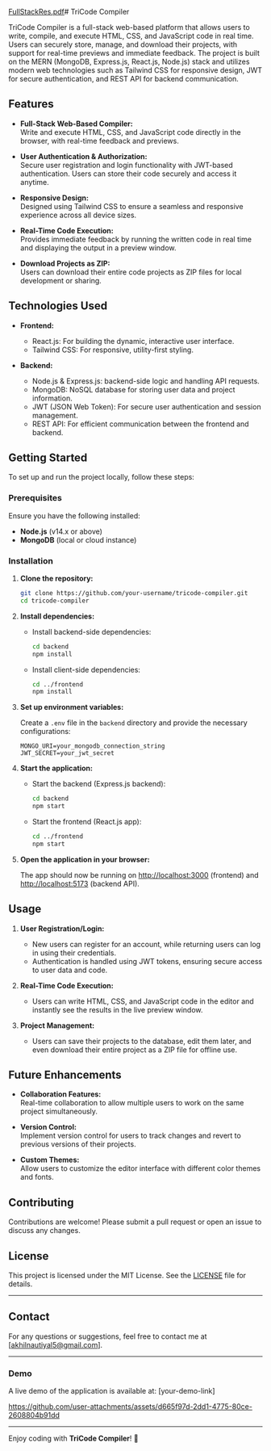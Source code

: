 [FullStackRes.pdf](https://github.com/user-attachments/files/17089255/FullStackRes.pdf)# TriCode Compiler

TriCode Compiler is a full-stack web-based platform that allows users to write, compile, and execute HTML, CSS, and JavaScript code in real time. Users can securely store, manage, and download their projects, with support for real-time previews and immediate feedback. The project is built on the MERN (MongoDB, Express.js, React.js, Node.js) stack and utilizes modern web technologies such as Tailwind CSS for responsive design, JWT for secure authentication, and REST API for backend communication.

## Features

- **Full-Stack Web-Based Compiler:**  
  Write and execute HTML, CSS, and JavaScript code directly in the browser, with real-time feedback and previews.

- **User Authentication & Authorization:**  
  Secure user registration and login functionality with JWT-based authentication. Users can store their code securely and access it anytime.

- **Responsive Design:**  
  Designed using Tailwind CSS to ensure a seamless and responsive experience across all device sizes.

- **Real-Time Code Execution:**  
  Provides immediate feedback by running the written code in real time and displaying the output in a preview window.

- **Download Projects as ZIP:**  
  Users can download their entire code projects as ZIP files for local development or sharing.

## Technologies Used

- **Frontend:**  
  - React.js: For building the dynamic, interactive user interface.  
  - Tailwind CSS: For responsive, utility-first styling.  

- **Backend:**  
  - Node.js & Express.js: backend-side logic and handling API requests.  
  - MongoDB: NoSQL database for storing user data and project information.  
  - JWT (JSON Web Token): For secure user authentication and session management.  
  - REST API: For efficient communication between the frontend and backend.

## Getting Started

To set up and run the project locally, follow these steps:

### Prerequisites

Ensure you have the following installed:

- **Node.js** (v14.x or above)
- **MongoDB** (local or cloud instance)

### Installation

1. **Clone the repository:**

   ```bash
   git clone https://github.com/your-username/tricode-compiler.git
   cd tricode-compiler
   ```

2. **Install dependencies:**

   - Install backend-side dependencies:
     ```bash
     cd backend
     npm install
     ```

   - Install client-side dependencies:
     ```bash
     cd ../frontend
     npm install
     ```

3. **Set up environment variables:**

   Create a `.env` file in the `backend` directory and provide the necessary configurations:
   
   ```
   MONGO_URI=your_mongodb_connection_string
   JWT_SECRET=your_jwt_secret
   ```

4. **Start the application:**

   - Start the backend (Express.js backend):
     ```bash
     cd backend
     npm start
     ```

   - Start the frontend (React.js app):
     ```bash
     cd ../frontend
     npm start
     ```

5. **Open the application in your browser:**

   The app should now be running on [http://localhost:3000](http://localhost:3000) (frontend) and [http://localhost:5173](http://localhost:5173) (backend API).

## Usage

1. **User Registration/Login:**
   - New users can register for an account, while returning users can log in using their credentials.
   - Authentication is handled using JWT tokens, ensuring secure access to user data and code.

2. **Real-Time Code Execution:**
   - Users can write HTML, CSS, and JavaScript code in the editor and instantly see the results in the live preview window.

3. **Project Management:**
   - Users can save their projects to the database, edit them later, and even download their entire project as a ZIP file for offline use.

## Future Enhancements

- **Collaboration Features:**  
  Real-time collaboration to allow multiple users to work on the same project simultaneously.

- **Version Control:**  
  Implement version control for users to track changes and revert to previous versions of their projects.

- **Custom Themes:**  
  Allow users to customize the editor interface with different color themes and fonts.

## Contributing

Contributions are welcome! Please submit a pull request or open an issue to discuss any changes.

## License

This project is licensed under the MIT License. See the [LICENSE](LICENSE) file for details.

---

## Contact

For any questions or suggestions, feel free to contact me at [akhilnautiyal5@gmail.com].

---

### Demo

A live demo of the application is available at: [your-demo-link]

https://github.com/user-attachments/assets/d665f97d-2dd1-4775-80ce-2608804b91dd


---

Enjoy coding with **TriCode Compiler**! 🚀
